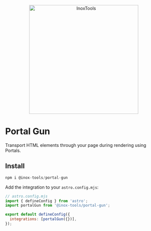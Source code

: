 <p align="center">
    <img alt="InoxTools" width="350px" src="https://github.com/Fryuni/inox-tools/blob/main/assets/shield.png?raw=true"/>
</p>

# Portal Gun

Transport HTML elements through your page during rendering using Portals.

## Install

```js
npm i @inox-tools/portal-gun
```

Add the integration to your `astro.config.mjs`:

```js
// astro.config.mjs
import { defineConfig } from 'astro';
import portalGun from '@inox-tools/portal-gun';

export default defineConfig({
  integrations: [portalGun({})],
});
```
